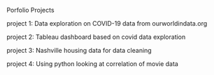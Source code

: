 Porfolio Projects

project 1: Data exploration on COVID-19 data from ourworldindata.org

project 2: Tableau dashboard based on covid data exploration

project 3: Nashville housing data for data cleaning

project 4: Using python looking at correlation of movie data 
